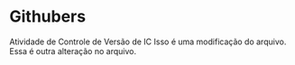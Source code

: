 # Githubers
Atividade de Controle de Versão de IC
Isso é uma modificação do arquivo.
Essa é outra alteração no arquivo.
